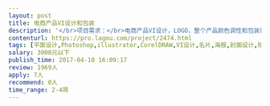 ```yaml
---                
layout: post       
title: 电商产品VI设计和包装           
description: '</br>项目需求：</br>电商产品VI设计，LOGO，整个产品颜色调性和包装设计</br>产品是眼镜，受众人群是年轻人</br>希望给用户的感觉是，有品质，有态度，年轻有活力。</br>包装包括眼镜吊牌，说明书，镜盒外包装，手袋。</br>做过类似产品的伙伴优先。</br>'     
contenturl: https://pro.lagou.com/project/2474.html      
tags: [平面设计,Photoshop,illustrator,CorelDRAW,VI设计,名片,海报,封面设计,形象设计]            
salary: 3000元以下          
publish_time: 2017-04-10 16:09:17         
review: 1969人                   
apply: 7人                   
recommend: 0人                   
time_range: 2-4周              
---                 
```

